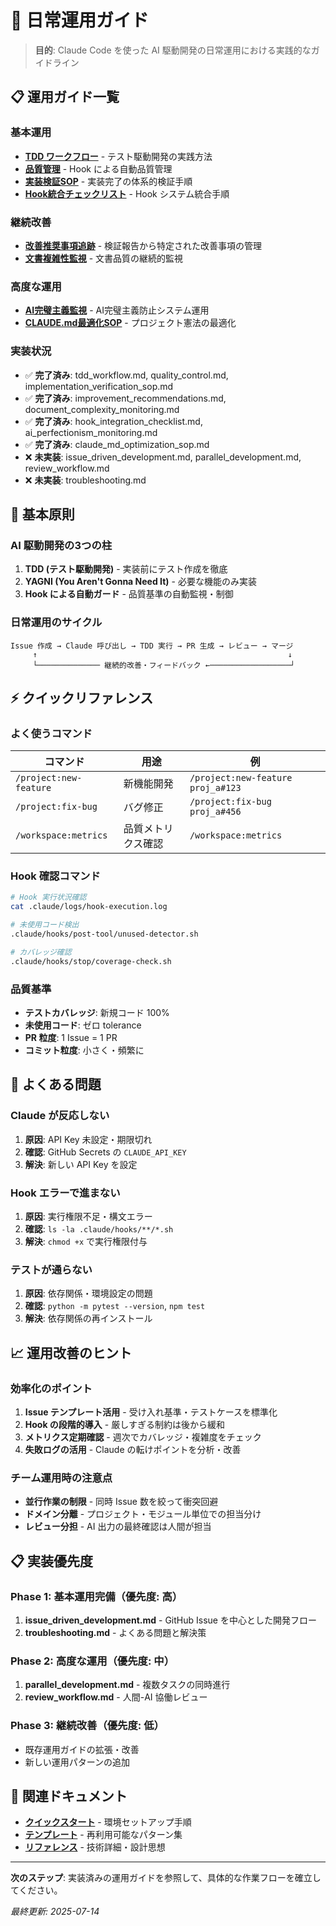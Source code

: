 # 🔄 日常運用ガイド

> **目的**: Claude Code を使った AI 駆動開発の日常運用における実践的なガイドライン

## 📋 運用ガイド一覧

### 基本運用
- **[TDD ワークフロー](tdd_workflow.md)** - テスト駆動開発の実践方法
- **[品質管理](quality_control.md)** - Hook による自動品質管理
- **[実装検証SOP](implementation_verification_sop.md)** - 実装完了の体系的検証手順
- **[Hook統合チェックリスト](hook_integration_checklist.md)** - Hook システム統合手順

### 継続改善
- **[改善推奨事項追跡](improvement_recommendations.md)** - 検証報告から特定された改善事項の管理
- **[文書複雑性監視](document_complexity_monitoring.md)** - 文書品質の継続的監視

### 高度な運用
- **[AI完璧主義監視](ai_perfectionism_monitoring.md)** - AI完璧主義防止システム運用
- **[CLAUDE.md最適化SOP](claude_md_optimization_sop.md)** - プロジェクト憲法の最適化

### 実装状況
- ✅ **完了済み**: tdd_workflow.md, quality_control.md, implementation_verification_sop.md
- ✅ **完了済み**: improvement_recommendations.md, document_complexity_monitoring.md
- ✅ **完了済み**: hook_integration_checklist.md, ai_perfectionism_monitoring.md
- ✅ **完了済み**: claude_md_optimization_sop.md  
- ❌ **未実装**: issue_driven_development.md, parallel_development.md, review_workflow.md
- ❌ **未実装**: troubleshooting.md

## 🎯 基本原則

### AI 駆動開発の3つの柱
1. **TDD (テスト駆動開発)** - 実装前にテスト作成を徹底
2. **YAGNI (You Aren't Gonna Need It)** - 必要な機能のみ実装
3. **Hook による自動ガード** - 品質基準の自動監視・制御

### 日常運用のサイクル
```
Issue 作成 → Claude 呼び出し → TDD 実行 → PR 生成 → レビュー → マージ
     ↑                                                        ↓
     └────────────── 継続的改善・フィードバック ←──────────────────┘
```

## ⚡ クイックリファレンス

### よく使うコマンド
| コマンド | 用途 | 例 |
|----------|------|-----|
| `/project:new-feature` | 新機能開発 | `/project:new-feature proj_a#123` |
| `/project:fix-bug` | バグ修正 | `/project:fix-bug proj_a#456` |
| `/workspace:metrics` | 品質メトリクス確認 | `/workspace:metrics` |

### Hook 確認コマンド
```bash
# Hook 実行状況確認
cat .claude/logs/hook-execution.log

# 未使用コード検出
.claude/hooks/post-tool/unused-detector.sh

# カバレッジ確認
.claude/hooks/stop/coverage-check.sh
```

### 品質基準
- **テストカバレッジ**: 新規コード 100%
- **未使用コード**: ゼロ tolerance
- **PR 粒度**: 1 Issue = 1 PR
- **コミット粒度**: 小さく・頻繁に

## 🚨 よくある問題

### Claude が反応しない
1. **原因**: API Key 未設定・期限切れ
2. **確認**: GitHub Secrets の `CLAUDE_API_KEY`
3. **解決**: 新しい API Key を設定

### Hook エラーで進まない  
1. **原因**: 実行権限不足・構文エラー
2. **確認**: `ls -la .claude/hooks/**/*.sh`
3. **解決**: `chmod +x` で実行権限付与

### テストが通らない
1. **原因**: 依存関係・環境設定の問題
2. **確認**: `python -m pytest --version`, `npm test`
3. **解決**: 依存関係の再インストール

## 📈 運用改善のヒント

### 効率化のポイント
1. **Issue テンプレート活用** - 受け入れ基準・テストケースを標準化
2. **Hook の段階的導入** - 厳しすぎる制約は後から緩和
3. **メトリクス定期確認** - 週次でカバレッジ・複雑度をチェック
4. **失敗ログの活用** - Claude の転けポイントを分析・改善

### チーム運用時の注意点
- **並行作業の制限** - 同時 Issue 数を絞って衝突回避
- **ドメイン分離** - プロジェクト・モジュール単位での担当分け  
- **レビュー分担** - AI 出力の最終確認は人間が担当

## 📋 実装優先度

### Phase 1: 基本運用完備（優先度: 高）
1. **issue_driven_development.md** - GitHub Issue を中心とした開発フロー
2. **troubleshooting.md** - よくある問題と解決策

### Phase 2: 高度な運用（優先度: 中）  
1. **parallel_development.md** - 複数タスクの同時進行
2. **review_workflow.md** - 人間-AI 協働レビュー

### Phase 3: 継続改善（優先度: 低）
- 既存運用ガイドの拡張・改善
- 新しい運用パターンの追加

## 🔗 関連ドキュメント

- **[クイックスタート](../01_quickstart/)** - 環境セットアップ手順
- **[テンプレート](../02_templates/)** - 再利用可能なパターン集
- **[リファレンス](../04_reference/)** - 技術詳細・設計思想

---

**次のステップ**: 実装済みの運用ガイドを参照して、具体的な作業フローを確立してください。

*最終更新: 2025-07-14*